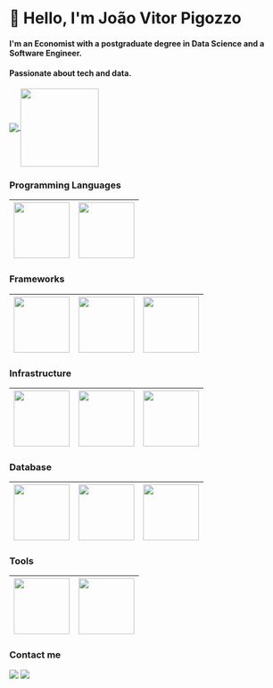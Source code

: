 # 👋 Hello, I'm João Vitor Pigozzo

#### I'm an Economist with a postgraduate degree in Data Science and a Software Engineer.
#### Passionate about tech and data.

<p align="left">
  <a href="https://github.com/anuraghazra/github-readme-stats">
    <img
      align="center"
      src="https://github-readme-stats.vercel.app/api/top-langs/?username=jvpigozzo&layout=compact"
    />
  </a>
  <a href="https://github.com/anuraghazra/github-readme-stats">
    <img
      align="center"
      height="140"
      src="https://github-readme-stats.vercel.app/api?username=jvpigozzo&count_private=true&show_icons=true&custom_title=Github%20Status&hide=issues"
    />
  </a>
</p>


### Programming Languages
| <img src="https://github.com/jvpigozzo/jvpigozzo/assets/90119927/72a69196-8494-416e-a154-b855633a1bd1" width="100"> | <img src="https://github.com/jvpigozzo/jvpigozzo/assets/90119927/60c30005-8f22-48c8-a1b9-7ffcc9b1badb" width="100"> 
|:---:|:---:|

### Frameworks
| <img src="https://github.com/jvpigozzo/jvpigozzo/assets/90119927/8b2e2271-83df-44ab-b2d0-7d1d2c7547b1" width="100"> | <img src="https://github.com/jvpigozzo/jvpigozzo/assets/90119927/b0e39517-7440-4742-aacb-024ee0b86ddb" width="100"> | <img src="https://github.com/jvpigozzo/jvpigozzo/assets/90119927/18959dd7-89fc-4420-ae92-e8e1b60511e2" width="100">
|:---:|:---:|:---:|

### Infrastructure
| <img src="https://github.com/jvpigozzo/jvpigozzo/assets/90119927/da632ec5-3b74-4ea7-8764-360a8f0a4838" width="100"> | <img src="https://github.com/jvpigozzo/jvpigozzo/assets/90119927/32f2fe1e-e9b1-4395-9112-014cfa93f3cd" width="100"> | <img src="https://github.com/jvpigozzo/jvpigozzo/assets/90119927/bb235b57-2b42-443f-9aca-249be2db8a13" width="100">
|:---:|:---:|:---:|

### Database
| <img src="https://github.com/jvpigozzo/jvpigozzo/assets/90119927/f0cc4944-8867-4f15-aec3-1d1c110ff48c" width="100"> | <img src="https://github.com/jvpigozzo/jvpigozzo/assets/90119927/c34fa2b3-dea9-44fa-86b0-07eaf2940ce5" width="100"> | <img src="https://github.com/jvpigozzo/jvpigozzo/assets/90119927/9cdb92a9-27b9-4474-a08e-e33b423283cf" width="100">
|:---:|:---:|:---:|

### Tools
| <img src="https://github.com/jvpigozzo/jvpigozzo/assets/90119927/587f3858-bf56-43f6-b7fc-21f2259535dd" width="100"> | <img src="https://github.com/jvpigozzo/jvpigozzo/assets/90119927/d7bde78b-b763-4f91-b6be-f0550c392f09" width="100"> |
|:---:|:---:|

### Contact me
<div>
<a href="https://www.linkedin.com/in/joao-pigozzo/" target="_blank"><img src="https://img.shields.io/badge/-LinkedIn-%230077B5?style=for-the-badge&logo=linkedin&logoColor=white" target="_blank"></a>
<a href = "mailto:jvpigozzo@gmail.com"><img src="https://img.shields.io/badge/-Gmail-%23333?style=for-the-badge&logo=gmail&logoColor=white" target="_blank"></a>
